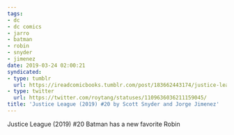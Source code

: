 ```yaml
---
tags:
- dc
- dc comics
- jarro
- batman
- robin
- snyder
- jimenez
date: 2019-03-24 02:00:21
syndicated:
- type: tumblr
  url: https://ireadcomicbooks.tumblr.com/post/183662443174/justice-league-2019-20-batman-has-a-new
- type: twitter
  url: https://twitter.com/roytang/statuses/1109636036211159045/
title: 'Justice League (2019) #20 by Scott Snyder and Jorge Jimenez'
---
```


Justice League (2019) #20 Batman has a new favorite Robin